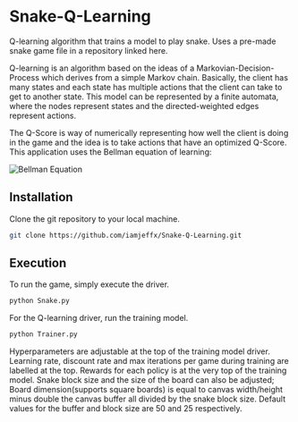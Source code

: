 # Snake-Q-Learning
Q-learning algorithm that trains a model to play snake. Uses a pre-made snake game file in a repository linked here. 

Q-learning is an algorithm based on the ideas of a Markovian-Decision-Process which derives from a simple Markov chain. Basically, the client has many states and each state has multiple actions that the client can take to get to another state. This model can be represented by a finite automata, where the nodes represent states and the directed-weighted edges represent actions. 

The Q-Score is way of numerically representing how well the client is doing in the game and the idea is to take actions that have an optimized Q-Score. This application uses the Bellman equation of learning:

![Bellman Equation](https://miro.medium.com/max/3276/1*jmcVWHHbzCxDc-irBy9JTw.png)

## Installation
Clone the git repository to your local machine.
```bash
git clone https://github.com/iamjeffx/Snake-Q-Learning.git
```
## Execution
To run the game, simply execute the driver.
```bash
python Snake.py
```
For the Q-learning driver, run the training model.
```bash
python Trainer.py
```
Hyperparameters are adjustable at the top of the training model driver. Learning rate, discount rate and max iterations per game during training are labelled at the top. Rewards for each policy is at the very top of the training model. Snake block size and the size of the board can also be adjusted; Board dimension(supports square boards) is equal to canvas width/height minus double the canvas buffer all divided by the snake block size. Default values for the buffer and block size are 50 and 25 respectively. 
